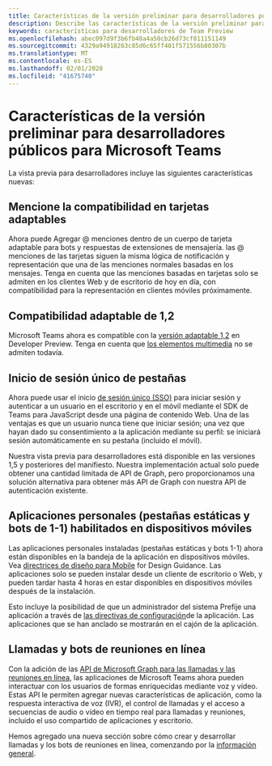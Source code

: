 ```yaml
---
title: Características de la versión preliminar para desarrolladores públicos
description: Describe las características de la versión preliminar para desarrolladores públicos de Microsoft Teams.
keywords: características para desarrolladores de Team Preview
ms.openlocfilehash: abec097d9f3b6fb48a4a50cb26d73cf811151149
ms.sourcegitcommit: 4329a94918263c85d6c65ff401f571556b80307b
ms.translationtype: MT
ms.contentlocale: es-ES
ms.lasthandoff: 02/01/2020
ms.locfileid: "41675740"
---
```

# <a name="features-in-the-public-developer-preview-for-microsoft-teams"></a>Características de la versión preliminar para desarrolladores públicos para Microsoft Teams

La vista previa para desarrolladores incluye las siguientes características nuevas:

## <a name="mention-support-in-adaptive-cards"></a>Mencione la compatibilidad en tarjetas adaptables

Ahora puede Agregar @ menciones dentro de un cuerpo de tarjeta adaptable para bots y respuestas de extensiones de mensajería. las @ menciones de las tarjetas siguen la misma lógica de notificación y representación que una de las menciones normales basadas en los mensajes. Tenga en cuenta que las menciones basadas en tarjetas solo se admiten en los clientes Web y de escritorio de hoy en día, con compatibilidad para la representación en clientes móviles próximamente.

## <a name="adaptive-12-support"></a>Compatibilidad adaptable de 1,2

Microsoft Teams ahora es compatible con la [versión adaptable 1,2](https://github.com/microsoft/AdaptiveCards/releases/tag/v1.2.0) en Developer Preview. Tenga en cuenta que [los elementos multimedia](https://adaptivecards.io/explorer/Media.html) no se admiten todavía.

## <a name="tabs-single-sign-on"></a>Inicio de sesión único de pestañas

Ahora puede usar el inicio [de sesión único (SSO)](~/tabs/how-to/authentication/auth-aad-sso.md) para iniciar sesión y autenticar a un usuario en el escritorio y en el móvil mediante el SDK de Teams para JavaScript desde una página de contenido Web. Una de las ventajas es que un usuario nunca tiene que iniciar sesión; una vez que hayan dado su consentimiento a la aplicación mediante su perfil: se iniciará sesión automáticamente en su pestaña (incluido el móvil).

Nuestra vista previa para desarrolladores está disponible en las versiones 1,5 y posteriores del manifiesto. Nuestra implementación actual solo puede obtener una cantidad limitada de API de Graph, pero proporcionamos una solución alternativa para obtener más API de Graph con nuestra API de autenticación existente.

## <a name="personal-apps-static-tabs-and-1-1-bots-enabled-on-mobile"></a>Aplicaciones personales (pestañas estáticas y bots de 1-1) habilitados en dispositivos móviles

Las aplicaciones personales instaladas (pestañas estáticas y bots 1-1) ahora están disponibles en la bandeja de la aplicación en dispositivos móviles. Vea [directrices de diseño para Mobile](~/tabs/design/tabs-mobile.md) for Design Guidance. Las aplicaciones solo se pueden instalar desde un cliente de escritorio o Web, y pueden tardar hasta 4 horas en estar disponibles en dispositivos móviles después de la instalación.

Esto incluye la posibilidad de que un administrador del sistema Prefije una aplicación a través de [las directivas de configuración](/microsoftteams/teams-app-setup-policies)de la aplicación. Las aplicaciones que se han anclado se mostrarán en el cajón de la aplicación.

## <a name="calls-and-online-meeting-bots"></a>Llamadas y bots de reuniones en línea

Con la adición de las [API de Microsoft Graph para las llamadas y las reuniones en línea](/graph/api/resources/communications-api-overview?view=graph-rest-beta), las aplicaciones de Microsoft Teams ahora pueden interactuar con los usuarios de formas enriquecidas mediante voz y vídeo. Estas API le permiten agregar nuevas características de aplicación, como la respuesta interactiva de voz (IVR), el control de llamadas y el acceso a secuencias de audio o vídeo en tiempo real para llamadas y reuniones, incluido el uso compartido de aplicaciones y escritorio.

Hemos agregado una nueva sección sobre cómo crear y desarrollar llamadas y los bots de reuniones en línea, comenzando por la [información general](~/bots/calls-and-meetings/calls-meetings-bots-overview.md).
